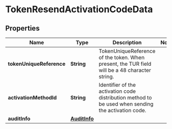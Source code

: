 

# TokenResendActivationCodeData


## Properties

| Name | Type | Description | Notes |
|------------ | ------------- | ------------- | -------------|
|**tokenUniqueReference** | **String** | TokenUniqueReference of the token. When present, the TUR field will be a 48 character string. |  |
|**activationMethodId** | **String** | Identifier of the activation code distribution method to be used when sending the activation code. |  |
|**auditInfo** | [**AuditInfo**](AuditInfo.md) |  |  |



